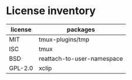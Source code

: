 # License inventory

| license | packages                   |
| ------- | -------------------------- |
| MIT     | tmux-plugins/tmp           |
| ISC     | tmux                       |
| BSD     | reattach-to-user-namespace |
| GPL-2.0 | xclip                      |
